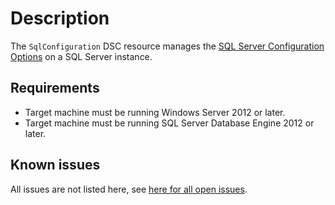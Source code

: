 # Description

The `SqlConfiguration` DSC resource manages the [SQL Server Configuration Options](https://msdn.microsoft.com/en-us/library/ms189631.aspx)
on a SQL Server instance.

## Requirements

* Target machine must be running Windows Server 2012 or later.
* Target machine must be running SQL Server Database Engine 2012 or later.

## Known issues

All issues are not listed here, see [here for all open issues](https://github.com/dsccommunity/SqlServerCustomDsc/issues?q=is%3Aissue+is%3Aopen+in%3Atitle+SqlConfiguration).
